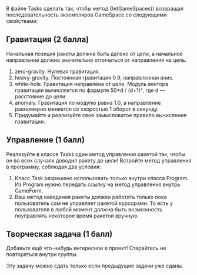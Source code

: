 ﻿В файле Tasks сделать так, чтобы метод GetGameSpaces() возвращал последовательность экземпляров GameSpace со следующими свойствами:


## Гравитация (2 балла)

Начальная позиция ракеты должна быть далеко от цели, а начальное направление должно значительно отличаться от направления на цель.

1. zero-gravity. Нулевая гравитация.
2. heavy-gravity. Постоянная гравитация 0.9, направленная вниз.
3. white-hole. Гравитация направлена от цели. Модуль вектора гравитации вычисляется по формуле 50*d / (d+1)², где d — расстояние до цели.
4. anomaly. Гравитация по модулю равна 1.0, а направление равномерно меняется со скоростью 1 оборот в секунду.
5. Придумайте и реализуйте свое замысловатое правило вычисления гравитации.

## Управление (1 балл)

Реализуйте в классе Tasks один метод управления ракетой так, чтобы он во всех случаях доводил ракету до цели! 
Встройте метод управления в программу, соблюдая два условия:

1. Класс Task разрешено использовать только внутри класса Program. Из Program нужно передать ссылку на метод управления внутрь GameForm.
2. Ваш метод наведения ракеты должен работать только пока пользователь сам не управляет ракетой курсорами.
То есть у пользователя в любой момент должна быть возможность поуправлять некоторое время ракетой вручную.

## Творческая задача (1 балл)

Добавьте ещё что-нибудь интересное в проект! Старайтесь не повторяться внутри группы. 

Эту задачу можно сдать только если предыдущие задачи уже сданы.